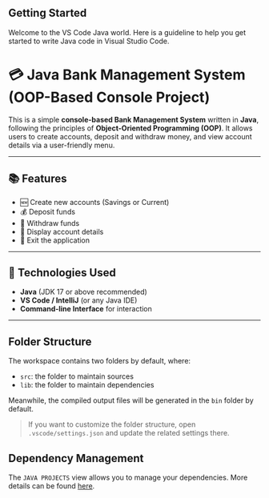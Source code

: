 ## Getting Started

Welcome to the VS Code Java world. Here is a guideline to help you get started to write Java code in Visual Studio Code.
# 💳 Java Bank Management System (OOP-Based Console Project)

This is a simple **console-based Bank Management System** written in **Java**, following the principles of **Object-Oriented Programming (OOP)**. It allows users to create accounts, deposit and withdraw money, and view account details via a user-friendly menu.

---

## 📚 Features

- 🆕 Create new accounts (Savings or Current)
- 💰 Deposit funds
- 💸 Withdraw funds
- 🧾 Display account details
- 🚪 Exit the application

---

## 🔧 Technologies Used

- **Java** (JDK 17 or above recommended)
- **VS Code / IntelliJ** (or any Java IDE)
- **Command-line Interface** for interaction

---


## Folder Structure

The workspace contains two folders by default, where:

- `src`: the folder to maintain sources
- `lib`: the folder to maintain dependencies

Meanwhile, the compiled output files will be generated in the `bin` folder by default.

> If you want to customize the folder structure, open `.vscode/settings.json` and update the related settings there.

## Dependency Management

The `JAVA PROJECTS` view allows you to manage your dependencies. More details can be found [here](https://github.com/microsoft/vscode-java-dependency#manage-dependencies).
